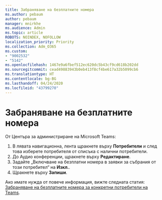 ```yaml
---
title: Забраняване на безплатните номера
ms.author: pebaum
author: pebaum
manager: mnirkhe
ms.audience: Admin
ms.topic: article
ROBOTS: NOINDEX, NOFOLLOW
localization_priority: Priority
ms.collection: Adm_O365
ms.custom:
- "9002532"
- "5142"
ms.openlocfilehash: 1467e9a6fbef512ec620dc5b43cf9cd618b202dd
ms.sourcegitcommit: cead49883943b0eb413f8cf4be617a32b5099cb6
ms.translationtype: HT
ms.contentlocale: bg-BG
ms.lasthandoff: 04/24/2020
ms.locfileid: "43799270"
---
```

# <a name="disabling-toll-free-numbers"></a>Забраняване на безплатните номера

От Центъра за администриране на Microsoft Teams:

1. В лявата навигационна, лента щракнете върху **Потребители** и след това изберете потребителя от списъка с налични потребители.
2. До Аудио конференции, щракнете върху **Редактиране**.
3. Задайте „Включване на безплатни номера в заявки за събрания от този потребител“ на **Изкл.**.
4. Щракнете върху **Запиши**.

Ако имате нужда от повече информация, вижте следната статия: [Забраняване на безплатните номера за конкретни потребители на Teams](https://docs.microsoft.com/microsoftteams/disabling-toll-free-numbers-for-specific-teams-users).
